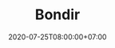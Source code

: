 ---
title     : Bondir
thumbnail : bondir
address   : https://bondir.co
sitemap   : false
date      : 2020-07-25T08:00:00+07:00
---